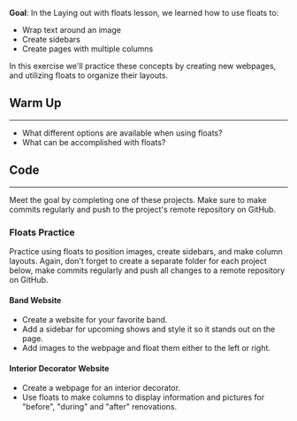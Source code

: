 **Goal**: In the Laying out with floats lesson, we learned how to use floats to:

* Wrap text around an image
* Create sidebars
* Create pages with multiple columns

In this exercise we'll practice these concepts by creating new webpages, and utilizing floats to organize their layouts.

## Warm Up
<hr />

* What different options are available when using floats?
* What can be accomplished with floats?

## Code
<hr />

Meet the goal by completing one of these projects. Make sure to make commits regularly and push to the project's remote repository on GitHub.

### Floats Practice

Practice using floats to position images, create sidebars, and make column layouts. Again, don't forget to create a separate folder for each project below, make commits regularly and push all changes to a remote repository on GitHub.

#### Band Website

* Create a website for your favorite band.
* Add a sidebar for upcoming shows and style it so it stands out on the page.
* Add images to the webpage and float them either to the left or right.

#### Interior Decorator Website

* Create a webpage for an interior decorator. 
* Use floats to make columns to display information and pictures for "before", "during" and "after" renovations.
